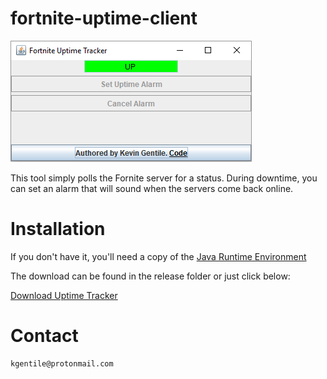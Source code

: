 # fortnite-uptime-client
![Fortnite Uptime Tracker](https://github.com/LaughingCabbage/fornite-uptime-client/raw/master/release/demo.PNG)


This tool simply polls the Fornite server for a status.
During downtime, you can set an alarm that will sound when the servers come back online.

# Installation

If you don't have it, you'll need a copy of the [Java Runtime Environment](http://www.oracle.com/technetwork/java/javase/downloads/jre8-downloads-2133155.html)

The download can be found in the release folder or just click below:


[Download Uptime Tracker](https://github.com/LaughingCabbage/fornite-uptime-client/raw/master/release/fortnite-uptime-client.jar)

# Contact

    kgentile@protonmail.com